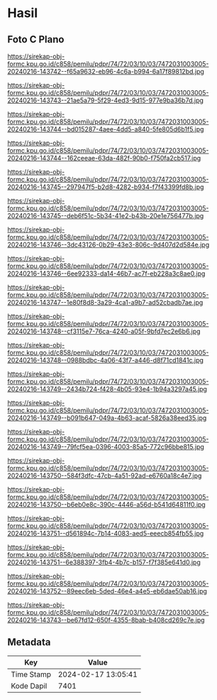 # Hasil

## Foto C Plano

https://sirekap-obj-formc.kpu.go.id/c858/pemilu/pdpr/74/72/03/10/03/7472031003005-20240216-143742--f65a9632-eb96-4c6a-b994-6a17f89812bd.jpg

https://sirekap-obj-formc.kpu.go.id/c858/pemilu/pdpr/74/72/03/10/03/7472031003005-20240216-143743--21ae5a79-5f29-4ed3-9d15-977e9ba36b7d.jpg

https://sirekap-obj-formc.kpu.go.id/c858/pemilu/pdpr/74/72/03/10/03/7472031003005-20240216-143744--bd015287-4aee-4dd5-a840-5fe805d6b1f5.jpg

https://sirekap-obj-formc.kpu.go.id/c858/pemilu/pdpr/74/72/03/10/03/7472031003005-20240216-143744--162ceeae-63da-482f-90b0-f750fa2cb517.jpg

https://sirekap-obj-formc.kpu.go.id/c858/pemilu/pdpr/74/72/03/10/03/7472031003005-20240216-143745--297947f5-b2d8-4282-b934-f7f43399fd8b.jpg

https://sirekap-obj-formc.kpu.go.id/c858/pemilu/pdpr/74/72/03/10/03/7472031003005-20240216-143745--deb6f51c-5b34-41e2-b43b-20e1e756477b.jpg

https://sirekap-obj-formc.kpu.go.id/c858/pemilu/pdpr/74/72/03/10/03/7472031003005-20240216-143746--3dc43126-0b29-43e3-806c-9d407d2d584e.jpg

https://sirekap-obj-formc.kpu.go.id/c858/pemilu/pdpr/74/72/03/10/03/7472031003005-20240216-143746--6ee92333-da14-46b7-ac7f-eb228a3c8ae0.jpg

https://sirekap-obj-formc.kpu.go.id/c858/pemilu/pdpr/74/72/03/10/03/7472031003005-20240216-143747--1e80f8d8-3a29-4ca1-a9b7-ad52cbadb7ae.jpg

https://sirekap-obj-formc.kpu.go.id/c858/pemilu/pdpr/74/72/03/10/03/7472031003005-20240216-143748--cf3115e7-76ca-4240-a05f-9bfd7ec2e6b6.jpg

https://sirekap-obj-formc.kpu.go.id/c858/pemilu/pdpr/74/72/03/10/03/7472031003005-20240216-143748--0988bdbc-4a06-43f7-a446-d8f71cd1841c.jpg

https://sirekap-obj-formc.kpu.go.id/c858/pemilu/pdpr/74/72/03/10/03/7472031003005-20240216-143749--2434b724-f428-4b05-93e4-1b94a3297a45.jpg

https://sirekap-obj-formc.kpu.go.id/c858/pemilu/pdpr/74/72/03/10/03/7472031003005-20240216-143749--b091b647-049a-4b63-acaf-5826a38eed35.jpg

https://sirekap-obj-formc.kpu.go.id/c858/pemilu/pdpr/74/72/03/10/03/7472031003005-20240216-143749--79fcf5ea-0396-4003-85a5-772c96bbe815.jpg

https://sirekap-obj-formc.kpu.go.id/c858/pemilu/pdpr/74/72/03/10/03/7472031003005-20240216-143750--584f3dfc-47cb-4a51-92ad-e6760a18c4e7.jpg

https://sirekap-obj-formc.kpu.go.id/c858/pemilu/pdpr/74/72/03/10/03/7472031003005-20240216-143750--b6eb0e8c-390c-4446-a56d-b541d64811f0.jpg

https://sirekap-obj-formc.kpu.go.id/c858/pemilu/pdpr/74/72/03/10/03/7472031003005-20240216-143751--d561894c-7b14-4083-aed5-eeecb854fb55.jpg

https://sirekap-obj-formc.kpu.go.id/c858/pemilu/pdpr/74/72/03/10/03/7472031003005-20240216-143751--6e388397-3fb4-4b7c-b157-f7f385e641d0.jpg

https://sirekap-obj-formc.kpu.go.id/c858/pemilu/pdpr/74/72/03/10/03/7472031003005-20240216-143752--89eec6eb-5ded-46e4-a4e5-eb6dae50ab16.jpg

https://sirekap-obj-formc.kpu.go.id/c858/pemilu/pdpr/74/72/03/10/03/7472031003005-20240216-143743--be67fd12-650f-4355-8bab-b408cd269c7e.jpg


## Metadata

| Key        | Value               |
| ---------- | ------------------- |
| Time Stamp | 2024-02-17 13:05:41 |
| Kode Dapil | 7401                |




